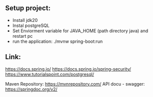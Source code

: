 
## Setup project:

- Install jdk20
- Instal postgreSQL
- Set Enviorment variable for JAVA_HOME (path directory java) and restart pc
- run the application: ./mvnw spring-boot:run


## Link:
https://docs.spring.io/
https://docs.spring.io/spring-security/
https://www.tutorialspoint.com/postgresql/

Maven Repository: https://mvnrepository.com/ 
API docu - swagger: https://springdoc.org/v2/ 